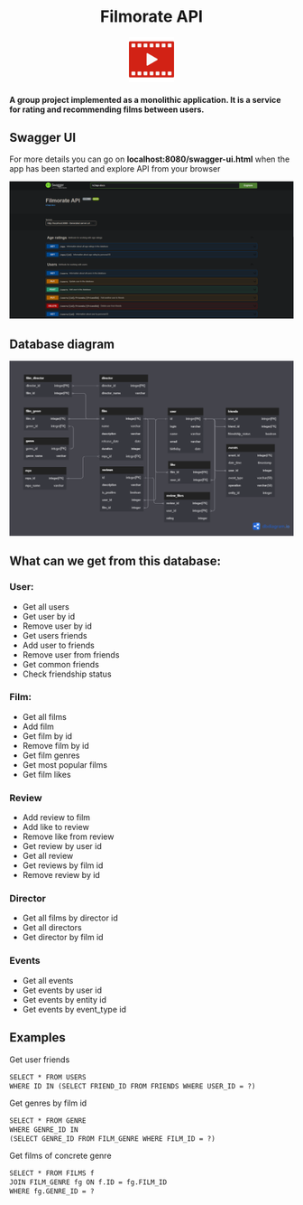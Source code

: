  <h1 align="center">Filmorate API</h1>

<div align="center">
  <a>
    <img src="icon.png" alt="Logo" width="80" height="80">
  </a>
</div>

<h4>A group project implemented as a monolithic application. 
It is a service for rating and recommending films between users.</h4>

## Swagger UI

For more details you can go on **localhost:8080/swagger-ui.html** when the app has been started
and explore API from your browser

![](swagger.png)

## Database diagram

![](schema.png)

## What can we get from this database:

### User:

+ Get all users
+ Get user by id
+ Remove user by id
+ Get users friends
+ Add user to friends
+ Remove user from friends
+ Get common friends
+ Check friendship status

### Film:

+ Get all films
+ Add film
+ Get film by id
+ Remove film by id
+ Get film genres
+ Get most popular films
+ Get film likes

### Review
+ Add review to film
+ Add like to review
+ Remove like from review
+ Get review by user id
+ Get all review
+ Get reviews by film id
+ Remove review by id

### Director
+ Get all films by director id
+ Get all directors
+ Get director by film id

### Events
+ Get all events
+ Get events by user id
+ Get events by entity id
+ Get events by event_type id

## Examples

Get user friends

```postgres-psql
SELECT * FROM USERS 
WHERE ID IN (SELECT FRIEND_ID FROM FRIENDS WHERE USER_ID = ?)
 ```

Get genres by film id

```postgres-psql
SELECT * FROM GENRE 
WHERE GENRE_ID IN 
(SELECT GENRE_ID FROM FILM_GENRE WHERE FILM_ID = ?)
 ```

Get films of concrete genre

```postgres-psql
SELECT * FROM FILMS f
JOIN FILM_GENRE fg ON f.ID = fg.FILM_ID
WHERE fg.GENRE_ID = ?
 ```
